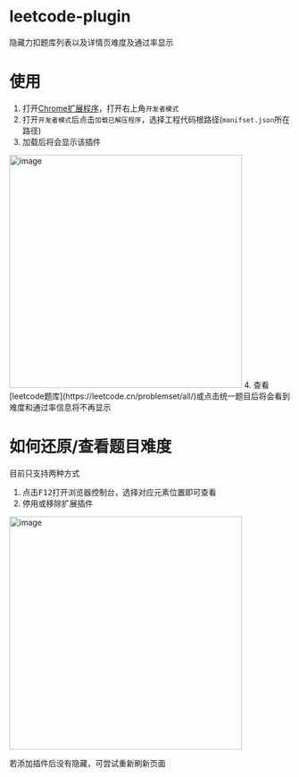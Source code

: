 # leetcode-plugin
隐藏力扣题库列表以及详情页难度及通过率显示

# 使用
1. 打开[Chrome扩展程序](chrome://extensions/)，打开右上角`开发者模式`
2. 打开`开发者模式`后点击`加载已解压程序`，选择工程代码根路径(`manifset.json`所在路径)
3. 加载后将会显示该插件
<img width="417" alt="image" src="https://user-images.githubusercontent.com/35450350/145994658-525b8139-6aec-420b-afa7-41da70c5c4b7.png">
4. 查看[leetcode题库](https://leetcode.cn/problemset/all/)或点击统一题目后将会看到难度和通过率信息将不再显示

# 如何还原/查看题目难度
目前只支持两种方式
1. 点击<kbd>F12</kbd>打开浏览器控制台，选择对应元素位置即可查看
2. 停用或移除扩展插件
<img width="417" alt="image" src="https://user-images.githubusercontent.com/35450350/145995295-322163c7-4867-4d60-969f-c9b86a09f5dc.png">

若添加插件后没有隐藏，可尝试重新刷新页面
